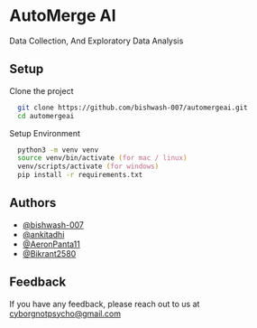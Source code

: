 
# AutoMerge AI

Data Collection, And Exploratory Data Analysis

## Setup

Clone the project
```zsh
  git clone https://github.com/bishwash-007/automergeai.git
  cd automergeai
```
Setup Environment

```zsh
  python3 -m venv venv
  source venv/bin/activate (for mac / linux)
  venv/scripts/activate (for windows)
  pip install -r requirements.txt
```


## Authors

- [@bishwash-007](https://www.github.com/bishwash-007)
- [@ankitadhi](https://github.com/ankitadhi)
- [@AeronPanta11](https://github.com/AeronPanta11)
- [@Bikrant2580](https://github.com/Bikrant2580)


## Feedback

If you have any feedback, please reach out to us at cyborgnotpsycho@gmail.com

